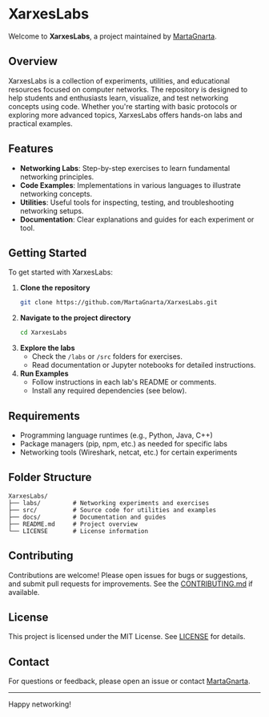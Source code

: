 # XarxesLabs

Welcome to **XarxesLabs**, a project maintained by [MartaGnarta](https://github.com/MartaGnarta).

## Overview

XarxesLabs is a collection of experiments, utilities, and educational resources focused on computer networks. The repository is designed to help students and enthusiasts learn, visualize, and test networking concepts using code. Whether you're starting with basic protocols or exploring more advanced topics, XarxesLabs offers hands-on labs and practical examples.

## Features

- **Networking Labs**: Step-by-step exercises to learn fundamental networking principles.
- **Code Examples**: Implementations in various languages to illustrate networking concepts.
- **Utilities**: Useful tools for inspecting, testing, and troubleshooting networking setups.
- **Documentation**: Clear explanations and guides for each experiment or tool.

## Getting Started

To get started with XarxesLabs:

1. **Clone the repository**
   ```bash
   git clone https://github.com/MartaGnarta/XarxesLabs.git
   ```
2. **Navigate to the project directory**
   ```bash
   cd XarxesLabs
   ```
3. **Explore the labs**
   - Check the `/labs` or `/src` folders for exercises.
   - Read documentation or Jupyter notebooks for detailed instructions.
4. **Run Examples**
   - Follow instructions in each lab's README or comments.
   - Install any required dependencies (see below).

## Requirements

- Programming language runtimes (e.g., Python, Java, C++)
- Package managers (pip, npm, etc.) as needed for specific labs
- Networking tools (Wireshark, netcat, etc.) for certain experiments

## Folder Structure

```
XarxesLabs/
├── labs/         # Networking experiments and exercises
├── src/          # Source code for utilities and examples
├── docs/         # Documentation and guides
├── README.md     # Project overview
└── LICENSE       # License information
```

## Contributing

Contributions are welcome! Please open issues for bugs or suggestions, and submit pull requests for improvements. See the [CONTRIBUTING.md](CONTRIBUTING.md) if available.

## License

This project is licensed under the MIT License. See [LICENSE](LICENSE) for details.

## Contact

For questions or feedback, please open an issue or contact [MartaGnarta](https://github.com/MartaGnarta).

---

Happy networking!
